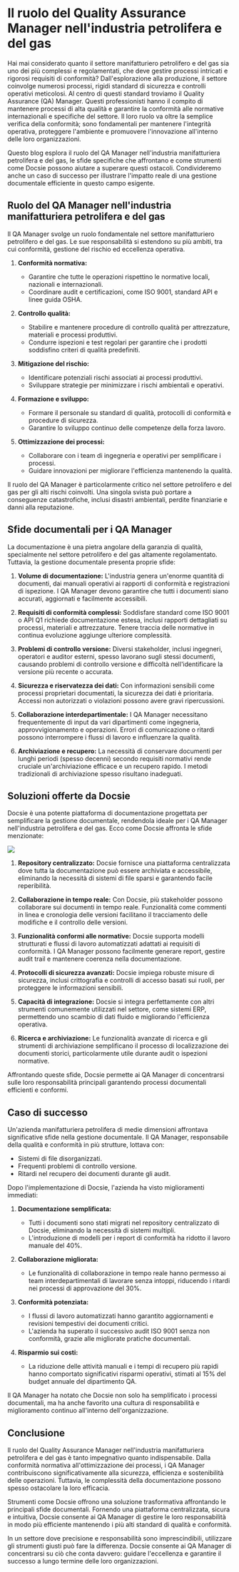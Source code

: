 # Il ruolo del Quality Assurance Manager nell'industria petrolifera e del gas

Hai mai considerato quanto il settore manifatturiero petrolifero e del gas sia uno dei più complessi e regolamentati, che deve gestire processi intricati e rigorosi requisiti di conformità? Dall'esplorazione alla produzione, il settore coinvolge numerosi processi, rigidi standard di sicurezza e controlli operativi meticolosi. Al centro di questi standard troviamo il Quality Assurance (QA) Manager. Questi professionisti hanno il compito di mantenere processi di alta qualità e garantire la conformità alle normative internazionali e specifiche del settore. Il loro ruolo va oltre la semplice verifica della conformità; sono fondamentali per mantenere l'integrità operativa, proteggere l'ambiente e promuovere l'innovazione all'interno delle loro organizzazioni.

Questo blog esplora il ruolo del QA Manager nell'industria manifatturiera petrolifera e del gas, le sfide specifiche che affrontano e come strumenti come Docsie possono aiutare a superare questi ostacoli. Condivideremo anche un caso di successo per illustrare l'impatto reale di una gestione documentale efficiente in questo campo esigente.

## Ruolo del QA Manager nell'industria manifatturiera petrolifera e del gas

Il QA Manager svolge un ruolo fondamentale nel settore manifatturiero petrolifero e del gas. Le sue responsabilità si estendono su più ambiti, tra cui conformità, gestione del rischio ed eccellenza operativa.

1. **Conformità normativa:**
   - Garantire che tutte le operazioni rispettino le normative locali, nazionali e internazionali.
   - Coordinare audit e certificazioni, come ISO 9001, standard API e linee guida OSHA.

2. **Controllo qualità:**
   - Stabilire e mantenere procedure di controllo qualità per attrezzature, materiali e processi produttivi.
   - Condurre ispezioni e test regolari per garantire che i prodotti soddisfino criteri di qualità predefiniti.

3. **Mitigazione del rischio:**
   - Identificare potenziali rischi associati ai processi produttivi.
   - Sviluppare strategie per minimizzare i rischi ambientali e operativi.

4. **Formazione e sviluppo:**
   - Formare il personale su standard di qualità, protocolli di conformità e procedure di sicurezza.
   - Garantire lo sviluppo continuo delle competenze della forza lavoro.

5. **Ottimizzazione dei processi:**
   - Collaborare con i team di ingegneria e operativi per semplificare i processi.
   - Guidare innovazioni per migliorare l'efficienza mantenendo la qualità.

Il ruolo del QA Manager è particolarmente critico nel settore petrolifero e del gas per gli alti rischi coinvolti. Una singola svista può portare a conseguenze catastrofiche, inclusi disastri ambientali, perdite finanziarie e danni alla reputazione.

## Sfide documentali per i QA Manager

La documentazione è una pietra angolare della garanzia di qualità, specialmente nel settore petrolifero e del gas altamente regolamentato. Tuttavia, la gestione documentale presenta proprie sfide:

1. **Volume di documentazione:** L'industria genera un'enorme quantità di documenti, dai manuali operativi ai rapporti di conformità e registrazioni di ispezione. I QA Manager devono garantire che tutti i documenti siano accurati, aggiornati e facilmente accessibili.

2. **Requisiti di conformità complessi:** Soddisfare standard come ISO 9001 o API Q1 richiede documentazione estesa, inclusi rapporti dettagliati su processi, materiali e attrezzature. Tenere traccia delle normative in continua evoluzione aggiunge ulteriore complessità.

3. **Problemi di controllo versione:** Diversi stakeholder, inclusi ingegneri, operatori e auditor esterni, spesso lavorano sugli stessi documenti, causando problemi di controllo versione e difficoltà nell'identificare la versione più recente o accurata.

4. **Sicurezza e riservatezza dei dati:** Con informazioni sensibili come processi proprietari documentati, la sicurezza dei dati è prioritaria. Accessi non autorizzati o violazioni possono avere gravi ripercussioni.

5. **Collaborazione interdepartimentale:** I QA Manager necessitano frequentemente di input da vari dipartimenti come ingegneria, approvvigionamento e operazioni. Errori di comunicazione o ritardi possono interrompere i flussi di lavoro e influenzare la qualità.

6. **Archiviazione e recupero:** La necessità di conservare documenti per lunghi periodi (spesso decenni) secondo requisiti normativi rende cruciale un'archiviazione efficace e un recupero rapido. I metodi tradizionali di archiviazione spesso risultano inadeguati.

## Soluzioni offerte da Docsie

Docsie è una potente piattaforma di documentazione progettata per semplificare la gestione documentale, rendendola ideale per i QA Manager nell'industria petrolifera e del gas. Ecco come Docsie affronta le sfide menzionate:

![](https://cdn.docsie.io/workspace_PxAvC1Uenuc7ad6H3/doc_wn84Jkoc6hIMTO2eE/file_F1TpTXd7AFYoSrPvt/image_2ba07996-b5ee-66aa-fee3-f88d6b40b3b5.jpg)

1. **Repository centralizzato:** Docsie fornisce una piattaforma centralizzata dove tutta la documentazione può essere archiviata e accessibile, eliminando la necessità di sistemi di file sparsi e garantendo facile reperibilità.

2. **Collaborazione in tempo reale:** Con Docsie, più stakeholder possono collaborare sui documenti in tempo reale. Funzionalità come commenti in linea e cronologia delle versioni facilitano il tracciamento delle modifiche e il controllo delle versioni.

3. **Funzionalità conformi alle normative:** Docsie supporta modelli strutturati e flussi di lavoro automatizzati adattati ai requisiti di conformità. I QA Manager possono facilmente generare report, gestire audit trail e mantenere coerenza nella documentazione.

4. **Protocolli di sicurezza avanzati:** Docsie impiega robuste misure di sicurezza, inclusi crittografia e controlli di accesso basati sui ruoli, per proteggere le informazioni sensibili.

5. **Capacità di integrazione:** Docsie si integra perfettamente con altri strumenti comunemente utilizzati nel settore, come sistemi ERP, permettendo uno scambio di dati fluido e migliorando l'efficienza operativa.

6. **Ricerca e archiviazione:** Le funzionalità avanzate di ricerca e gli strumenti di archiviazione semplificano il processo di localizzazione dei documenti storici, particolarmente utile durante audit o ispezioni normative.

Affrontando queste sfide, Docsie permette ai QA Manager di concentrarsi sulle loro responsabilità principali garantendo processi documentali efficienti e conformi.

## Caso di successo

Un'azienda manifatturiera petrolifera di medie dimensioni affrontava significative sfide nella gestione documentale. Il QA Manager, responsabile della qualità e conformità in più strutture, lottava con:

* Sistemi di file disorganizzati.
* Frequenti problemi di controllo versione.
* Ritardi nel recupero dei documenti durante gli audit.

Dopo l'implementazione di Docsie, l'azienda ha visto miglioramenti immediati:

1. **Documentazione semplificata:**
   - Tutti i documenti sono stati migrati nel repository centralizzato di Docsie, eliminando la necessità di sistemi multipli.
   - L'introduzione di modelli per i report di conformità ha ridotto il lavoro manuale del 40%.

2. **Collaborazione migliorata:**
   - Le funzionalità di collaborazione in tempo reale hanno permesso ai team interdepartimentali di lavorare senza intoppi, riducendo i ritardi nei processi di approvazione del 30%.

3. **Conformità potenziata:**
   - I flussi di lavoro automatizzati hanno garantito aggiornamenti e revisioni tempestivi dei documenti critici.
   - L'azienda ha superato il successivo audit ISO 9001 senza non conformità, grazie alle migliorate pratiche documentali.

4. **Risparmio sui costi:**
   - La riduzione delle attività manuali e i tempi di recupero più rapidi hanno comportato significativi risparmi operativi, stimati al 15% del budget annuale del dipartimento QA.

Il QA Manager ha notato che Docsie non solo ha semplificato i processi documentali, ma ha anche favorito una cultura di responsabilità e miglioramento continuo all'interno dell'organizzazione.

## Conclusione

Il ruolo del Quality Assurance Manager nell'industria manifatturiera petrolifera e del gas è tanto impegnativo quanto indispensabile. Dalla conformità normativa all'ottimizzazione dei processi, i QA Manager contribuiscono significativamente alla sicurezza, efficienza e sostenibilità delle operazioni. Tuttavia, le complessità della documentazione possono spesso ostacolare la loro efficacia.

Strumenti come Docsie offrono una soluzione trasformativa affrontando le principali sfide documentali. Fornendo una piattaforma centralizzata, sicura e intuitiva, Docsie consente ai QA Manager di gestire le loro responsabilità in modo più efficiente mantenendo i più alti standard di qualità e conformità.

In un settore dove precisione e responsabilità sono imprescindibili, utilizzare gli strumenti giusti può fare la differenza. Docsie consente ai QA Manager di concentrarsi su ciò che conta davvero: guidare l'eccellenza e garantire il successo a lungo termine delle loro organizzazioni.